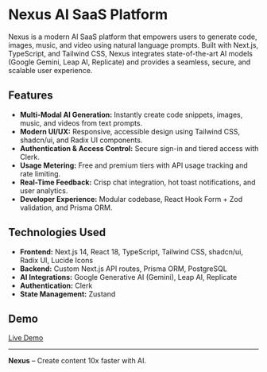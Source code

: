 # Nexus AI SaaS Platform

Nexus is a modern AI SaaS platform that empowers users to generate code, images, music, and video using natural language prompts. Built with Next.js, TypeScript, and Tailwind CSS, Nexus integrates state-of-the-art AI models (Google Gemini, Leap AI, Replicate) and provides a seamless, secure, and scalable user experience.

## Features

- **Multi-Modal AI Generation:** Instantly create code snippets, images, music, and videos from text prompts.
- **Modern UI/UX:** Responsive, accessible design using Tailwind CSS, shadcn/ui, and Radix UI components.
- **Authentication & Access Control:** Secure sign-in and tiered access with Clerk.
- **Usage Metering:** Free and premium tiers with API usage tracking and rate limiting.
- **Real-Time Feedback:** Crisp chat integration, hot toast notifications, and user analytics.
- **Developer Experience:** Modular codebase, React Hook Form + Zod validation, and Prisma ORM.

## Technologies Used

- **Frontend:** Next.js 14, React 18, TypeScript, Tailwind CSS, shadcn/ui, Radix UI, Lucide Icons
- **Backend:** Custom Next.js API routes, Prisma ORM, PostgreSQL
- **AI Integrations:** Google Generative AI (Gemini), Leap AI, Replicate
- **Authentication:** Clerk
- **State Management:** Zustand

## Demo

[Live Demo](https://ankit-nexus.vercel.app/)

---

**Nexus** – Create content 10x faster with AI.
